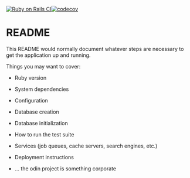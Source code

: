 [![Ruby on Rails CI](https://github.com/joshparkerj/odin-project-1/actions/workflows/rubyonrails.yml/badge.svg)](https://github.com/joshparkerj/odin-project-1/actions/workflows/rubyonrails.yml)[![codecov](https://codecov.io/gh/joshparkerj/odin-project-1/branch/master/graph/badge.svg?token=20JTS9LXXO)](https://codecov.io/gh/joshparkerj/odin-project-1)

# README

This README would normally document whatever steps are necessary to get the
application up and running.

Things you may want to cover:

* Ruby version

* System dependencies

* Configuration

* Database creation

* Database initialization

* How to run the test suite

* Services (job queues, cache servers, search engines, etc.)

* Deployment instructions

* ...
the odin project is something corporate
